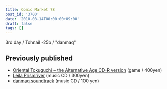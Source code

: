 ```yaml
---
title: Comic Market 78
post_id: '3700'
date: '2010-08-14T00:00:00+09:00'
draft: false
tags: []
---
```


3rd day / Tohnail -25b / "danmaq"

## Previously published

*   [Oriental Tokuguchi ~ the Alternative Age CD-R version](/!/thA/) (game / 400yen)
*   [Leila Prismriver](/!/leila/) (music CD / 300yen)
*   [danmaq soundtrack](/!/dst/) (music CD / 100 yen)